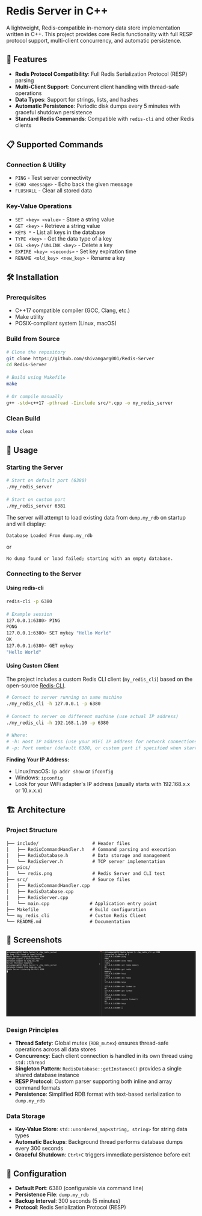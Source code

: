 # Redis Server in C++

A lightweight, Redis-compatible in-memory data store implementation written in C++. This project provides core Redis functionality with full RESP protocol support, multi-client concurrency, and automatic persistence.

## 🚀 Features

- **Redis Protocol Compatibility**: Full Redis Serialization Protocol (RESP) parsing
- **Multi-Client Support**: Concurrent client handling with thread-safe operations
- **Data Types**: Support for strings, lists, and hashes
- **Automatic Persistence**: Periodic disk dumps every 5 minutes with graceful shutdown persistence
- **Standard Redis Commands**: Compatible with `redis-cli` and other Redis clients

## 📋 Supported Commands

### Connection & Utility
- `PING` - Test server connectivity
- `ECHO <message>` - Echo back the given message
- `FLUSHALL` - Clear all stored data

### Key-Value Operations
- `SET <key> <value>` - Store a string value
- `GET <key>` - Retrieve a string value
- `KEYS *` - List all keys in the database
- `TYPE <key>` - Get the data type of a key
- `DEL <key>` / `UNLINK <key>` - Delete a key
- `EXPIRE <key> <seconds>` - Set key expiration time
- `RENAME <old_key> <new_key>` - Rename a key

## 🛠️ Installation

### Prerequisites
- C++17 compatible compiler (GCC, Clang, etc.)
- Make utility
- POSIX-compliant system (Linux, macOS)

### Build from Source

```bash
# Clone the repository
git clone https://github.com/shivamgarg001/Redis-Server
cd Redis-Server

# Build using Makefile
make

# Or compile manually
g++ -std=c++17 -pthread -Iinclude src/*.cpp -o my_redis_server
```

### Clean Build
```bash
make clean
```

## 🚀 Usage

### Starting the Server

```bash
# Start on default port (6380)
./my_redis_server

# Start on custom port
./my_redis_server 6381
```

The server will attempt to load existing data from `dump.my_rdb` on startup and will display:
```
Database Loaded From dump.my_rdb
```
or
```
No dump found or load failed; starting with an empty database.
```

### Connecting to the Server

#### Using redis-cli
```bash
redis-cli -p 6380

# Example session
127.0.0.1:6380> PING
PONG
127.0.0.1:6380> SET mykey "Hello World"
OK
127.0.0.1:6380> GET mykey
"Hello World"
```

#### Using Custom Client
The project includes a custom Redis CLI client (`my_redis_cli`) based on the open-source [Redis-CLI](https://github.com/Cukowski/Redis-CLI).

```bash
# Connect to server running on same machine
./my_redis_cli -h 127.0.0.1 -p 6380

# Connect to server on different machine (use actual IP address)
./my_redis_cli -h 192.168.1.10 -p 6380

# Where:
# -h: Host IP address (use your WiFi IP address for network connections)
# -p: Port number (default 6380, or custom port if specified when starting server)
```

**Finding Your IP Address:**
- Linux/macOS: `ip addr show` or `ifconfig`
- Windows: `ipconfig`
- Look for your WiFi adapter's IP address (usually starts with 192.168.x.x or 10.x.x.x)

## 🏗️ Architecture

### Project Structure
```
├── include/                    # Header files
│   ├── RedisCommandHandler.h   # Command parsing and execution
│   ├── RedisDatabase.h         # Data storage and management
│   └── RedisServer.h           # TCP server implementation
├── pics/                      
│   └── redis.png               # Redis Server and CLI test
├── src/                        # Source files
│   ├── RedisCommandHandler.cpp
│   ├── RedisDatabase.cpp
│   ├── RedisServer.cpp
│   └── main.cpp               # Application entry point
├── Makefile                   # Build configuration
└── my_redis_cli               # Custom Redis Client
└── README.md                  # Documentation
```
## 📱 Screenshots

![Redis Server and CLI Test](./pics/redis.png)

### Design Principles

- **Thread Safety**: Global mutex (`RDB_mutex`) ensures thread-safe operations across all data stores
- **Concurrency**: Each client connection is handled in its own thread using `std::thread`
- **Singleton Pattern**: `RedisDatabase::getInstance()` provides a single shared database instance
- **RESP Protocol**: Custom parser supporting both inline and array command formats
- **Persistence**: Simplified RDB format with text-based serialization to `dump.my_rdb`

### Data Storage
- **Key-Value Store**: `std::unordered_map<string, string>` for string data types
- **Automatic Backups**: Background thread performs database dumps every 300 seconds
- **Graceful Shutdown**: `Ctrl+C` triggers immediate persistence before exit

## 🔧 Configuration

- **Default Port**: 6380 (configurable via command line)
- **Persistence File**: `dump.my_rdb`
- **Backup Interval**: 300 seconds (5 minutes)
- **Protocol**: Redis Serialization Protocol (RESP)